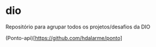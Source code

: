 # dio
Repositório para agrupar todos os projetos/desafios da DIO

(Ponto-api)[https://github.com/hdalarme/ponto]
